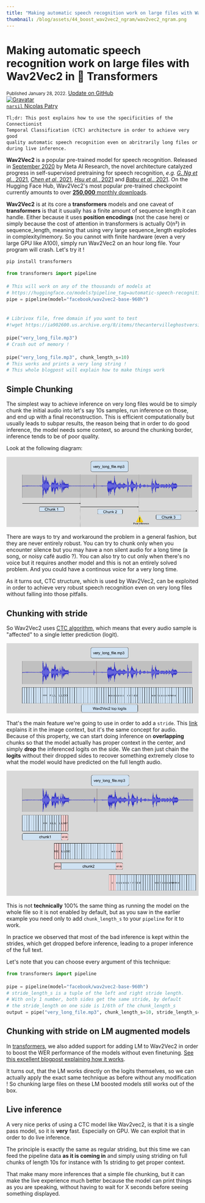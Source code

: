 ```yaml
---
title: "Making automatic speech recognition work on large files with Wav2Vec2 in 🤗 Transformers"
thumbnail: /blog/assets/44_boost_wav2vec2_ngram/wav2vec2_ngram.png
---
```


<h1>
    Making automatic speech recognition work on large files with Wav2Vec2 in 🤗 Transformers
</h1>

<div class="blog-metadata">
    <small>Published January 28, 2022.</small>
    <a target="_blank" class="btn no-underline text-sm mb-5 font-sans" href="https://github.com/huggingface/blog/blob/master/asr-chunking.md">
        Update on GitHub
    </a>
</div>

<div class="author-card">
    <a href="/Narsil">
        <img class="avatar avatar-user" src="https://aeiljuispo.cloudimg.io/v7/https://s3.amazonaws.com/moonup/production/uploads/1608285816082-5e2967b819407e3277369b95.png?w=200&h=200&f=face" title="Gravatar">
        <div class="bfc">
            <code>narsil</code>
            <span class="fullname">Nicolas Patry</span>
        </div>
    </a>
</div>

```
Tl;dr: This post explains how to use the specificities of the Connectionist
Temporal Classification (CTC) architecture in order to achieve very good
quality automatic speech recognition even on abritrarily long files or 
during live inference.
```


**Wav2Vec2** is a popular pre-trained model for speech recognition.
Released in [September 2020](https://ai.facebook.com/blog/wav2vec-20-learning-the-structure-of-speech-from-raw-audio/)
by Meta AI Research, the novel architecture catalyzed progress in
self-supervised pretraining for speech recognition, *e.g.* [*G. Ng et
al.*, 2021](https://arxiv.org/pdf/2104.03416.pdf), [*Chen et al*,
2021](https://arxiv.org/abs/2110.13900), [*Hsu et al.*,
2021](https://arxiv.org/abs/2106.07447) and [*Babu et al.*,
2021](https://arxiv.org/abs/2111.09296). On the Hugging Face Hub,
Wav2Vec2's most popular pre-trained checkpoint currently amounts to
over [**250,000** monthly
downloads](https://huggingface.co/facebook/wav2vec2-base-960h).

**Wav2Vec2** is at its core a **transformers** models and one caveat
of **transformers** is that it usually has a finite amount of sequence
length it can handle. Either because it uses **position encodings** (not
the case here) or simply because the cost of attention in transformers
is actually O(n²) in sequence_length, meaning that using very large
sequence_length explodes in complexity/memory. So you cannot with finite hardware
(even a very large GPU like A100), simply run Wav2Vec2 on an hour long
file. Your program will crash. Let's try it !

```bash
pip install transformers
```

```python
from transformers import pipeline

# This will work on any of the thousands of models at
# https://huggingface.co/models?pipeline_tag=automatic-speech-recognition&sort=downloads
pipe = pipeline(model="facebook/wav2vec2-base-960h")


# Librivox file, free domain if you want to test
#!wget https://ia902600.us.archive.org/8/items/thecantervilleghostversion_2_1501_librivox/thecantervilleghostversion2_01_wilde_128kb.mp3 -o very_long_file.mp3

pipe("very_long_file.mp3")
# Crash out of memory !

pipe("very_long_file.mp3", chunk_length_s=10)
# This works and prints a very long string ! 
# This whole blogpost will explain how to make things work
``` 


Simple Chunking
---------------

The simplest way to achieve inference on very long files would be to simply chunk
the initial audio into let's say 10s samples, run inference on those, and end up
with a final reconstruction. This is efficient computationally but usually leads
to subpar results, the reason being that in order to do good inference, the model
needs some context, so around the chunking border, inference tends to be of poor
quality.

Look at the following diagram:

![Simple chunking](./assets/49_asr_chunking/chunk.png)

There are ways to try and workaround the problem in a general fashion, but
they are never entirely robust. You can try to chunk only when you encounter
silence but you may have a non silent audio for a long time (a song, or noisy
café audio ?). You can also try to cut only when there's no voice but it requires
another model and this is not an entirely solved problem. And you could have
a continous voice for a very long time.

As it turns out, CTC structure, which is used by Wav2Vec2,  can be exploited
in order to achieve very robust speech recognition even on very long files
without falling into those pitfalls.


Chunking with stride
--------------------

So Wav2Vec2 uses [CTC algorithm](https://distill.pub/2017/ctc/), which means that every audio sample is "affected"
to a single letter prediction (logit).

![CTC](./assets/49_asr_chunking/CTC.png)


That's the main feature we're going to use in order to add a `stride`.
This [link](https://www.quora.com/What-does-stride-mean-in-the-context-of-convolutional-neural-networks) explains it 
in the image context, but it's the same concept for audio.
Because of this property, we can start doing inference on **overlapping** chunks
so that the model actually has proper context in the center, and simply **drop**
the inferenced logits on the side. We can then just chain the **logits** without
their dropped sides to recover something extremely close to what the model would have
predicted on the full length audio.

![Striding](./assets/49_asr_chunking/Striding.png)

This is not **technically** 100% the same thing as running the model on the whole
file so it is not enabled by default, but as you saw in the earlier example you
need only to add `chunk_length_s` to your `pipeline` for it to work.

In practice we observed that most of the bad inference is kept within
the strides, which get dropped before inference, leading to a proper
inference of the full text.

Let's note that you can choose every argument of this technique:

```python
from transformers import pipeline

pipe = pipeline(model="facebook/wav2vec2-base-960h")
# stride_length_s is a tuple of the left and right stride length.
# With only 1 number, both sides get the same stride, by default
# the stride_length on one side is 1/6th of the chunk_length_s
output = pipe("very_long_file.mp3", chunk_length_s=10, stride_length_s=(4, 2))
```


Chunking with stride on LM augmented models
-------------------------------------------

In [transformers](https://github.com/huggingface/transformers), we also
added support for adding LM to Wav2Vec2 in order to boost the WER performance
of the models without even finetuning. [See this excellent blogpost explaining
how it works](https://huggingface.co/blog/wav2vec2-with-ngram).


It turns out, that the LM works directly on the logits themselves, so we
can actually apply the exact same technique as before without any modification !
So chunking large files on these LM boosted models still works out of the box.

Live inference
--------------

A very nice perks of using a CTC model like Wav2vec2, is that it is a single
pass model, so it is **very** fast. Especially on GPU. We can exploit that in order
to do live inference.

The principle is exactly the same as regular striding, but this time we can
feed the pipeline data **as it is coming in** and simply using striding on
full chunks of length 10s for instance with 1s striding to get proper context.

That make many more inferences that a simple file chunking, but it can make the 
live experience much better because the model can print things as you are 
speaking, without having to wait for X seconds before seeing something displayed.
